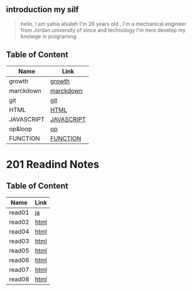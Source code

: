 ## introduction my silf 

>hello, I am yahia alsaleh  I'm 26 years old ,
>I'm a mechanical engineer 
>from  Jordan university of since and technology 
> I'm here  develop my knolwge in programing
>



## Table of Content

Name     | Link
------------ | -------------
growth          | [growth](https://yahiaaaa.github.io/reading-notes/)
marckdown      | [marckdown](https://yahiaaaa.github.io/reading-notes/rea01)
git     | [git](https://blog.udemy.com/git-tutorial-a-comprehensive-guide/)
HTML           | [HTML](https://replit.com/@yahia0saleh/readingnotes#java.md)
JAVASCRIPT     | [JAVASCRIPT](https://replit.com/@yahia0saleh/readingnotes#js.md)
op&loop     | [op](https://replit.com/@yahia0saleh/readingnotes#read05.md)
FUNCTION     | [FUNCTION](https://replit.com/@yahia0saleh/readingnotes#read07.md)


# 201 Readind Notes

## Table of Content

Name     | Link
------------ | -------------
read01         | [ja](https://yahiaaaa.github.io/readingnotes/201read01)
read02         | [html](https://yahiaaaa.github.io/readingnotes/201read02)
read04         | [html](https://yahiaaaa.github.io/readingnotes/Read:%2004)
read03         | [html](https://yahiaaaa.github.io/readingnotes/READ03)
read05         | [html](https://yahiaaaa.github.io/readingnotes/read005)
read06         | [html](https://yahiaaaa.github.io/readingnotes/read006)
read07         | [html](https://yahiaaaa.github.io/readingnotes/read007)
read08         | [html](https://yahiaaaa.github.io/readingnotes/read08)


